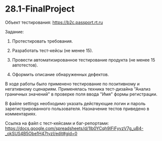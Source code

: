 # 28.1-FinalProject


Объект тестирования: https://b2c.passport.rt.ru


Задание:

1. Протестировать требования.

2. Разработать тест-кейсы (не менее 15). 

3. Провести автоматизированное тестирование продукта (не менее 15 автотестов). 

4. Оформить описание обнаруженных дефектов. 

В ходе работы было применено тестирование по позитивному и негативному сценариям. Применялась техника тест-дизайна "Анализ граничных значений" в проверке поля ввода "Имя" формы регистрации.

В файле settings необходимо указать действующие логин и пароль зарегистрированного пользователя. Назначение тестов приведено в комментариях.


Ссылка на файл с тест-кейсами и баг-репортами: https://docs.google.com/spreadsheets/d/1lb0YCqh9IFiFyvzV7g_uB4-_okSUS4B5Obe1H47tyzI/edit#gid=0
